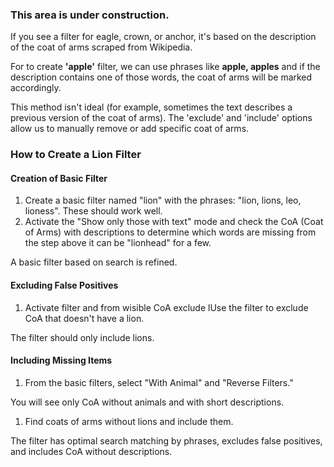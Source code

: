 ### This area is under construction.

If you see a filter for eagle, crown, or anchor, it's based on the description of the coat of arms scraped from Wikipedia.

For to create **'apple'** filter, we can use phrases like **apple, apples** and if the description contains one of those words, the coat of arms will be marked accordingly.

This method isn't ideal (for example, sometimes the text describes a previous version of the coat of arms). The 'exclude' and 'include' options allow us to manually remove or add specific coat of arms.

### How to Create a Lion Filter

#### Creation of Basic Filter

1. Create a basic filter named "lion" with the phrases: "lion, lions, leo, lioness". These should work well.
2. Activate the "Show only those with text" mode and check the CoA (Coat of Arms) with descriptions to determine which words are missing from the step above it can be "lionhead" for a few.

 A basic filter based on search is refined.

#### Excluding False Positives

1. Activate filter and from wisible CoA exclude lUse the filter to exclude CoA that doesn't have a lion.

The filter should only include lions.

#### Including Missing Items

1. From the basic filters, select "With Animal" and "Reverse Filters."

You will see only CoA without animals and with short descriptions.

1. Find coats of arms without lions and include them.

The filter has optimal search matching by phrases, excludes false positives, and includes CoA without descriptions.

